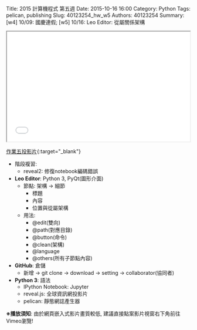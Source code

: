 Title: 2015 計算機程式 第五週
Date: 2015-10-16 16:00
Category: Python
Tags: pelican, publishing
Slug: 40123254_hw_w5
Authors: 40123254
Summary: [w4] 10/09: 國慶連假; [w5] 10/16: Leo Editor: 從屬關係架構





<iframe src="40123254_cp_w5_p.html" width="500" height="300"></iframe>

[作業五投影片](40123254_cp_w5_p.html){:target="_blank"}

  * 階段複習:
      * reveal2: 修復notebook編碼錯誤
  * **Leo Editor**: Python 3, PyQt(圖形介面)
      * 節點: 架構 -> 細節
          * 標題
          * 內容
          * 位置與從屬架構
      * 用法: 
          * @edit(雙向)
          * @path(對應目錄)
          * @button(命令)
          * @clean(架構)
          * @language
          * @others(所有子節點內容)
  * **GitHub**: 倉儲
      * 新增 -> git clone -> download -> setting -> collaborator(協同者)
  * **Python 3**: 語法
      * IPython Notebook: Jupyter
      * reveal.js: 全球資訊網投影片
      * pelican: 靜態網誌產生器


**※播放須知**: 由於網頁嵌入式影片畫質較低, 建議直接點案影片視窗右下角前往Vimeo瀏覽!



